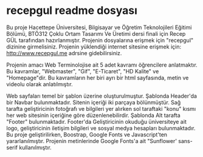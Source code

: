 # recepgul readme dosyası

Bu proje Hacettepe Üniversitesi, Bilgisayar ve Öğretim Teknolojileri Eğitimi Bölümü, BTÖ312 Çoklu Ortam Tasarımı Ve Üretimi dersi finali için Recep GÜL tarafından hazırlanmıştır.
Projenin dosyalarına erişmek için "recepgul" dizinine girmelisiniz. Projenin yüklendiği internet sitesine erişmek için: http://www.recepgul.me adrsine gidebilirsiniz.

Projenin amacı Web Terminolojise ait 5 adet kavramı öğrencilere anlatmaktır. Bu kavramlar, "Webmaster", "Gif", "E-Ticaret", "HD Kalite" ve "Homepage"dir. Bu kavramların her biri ayrı bir html sayfasında, metin ve videolu olarak anlatılmıştır.

Web sayfaları temel bir şablon üzerine oluşturulmuştur. Şablonda Header'da bir Navbar bulunmaktadır. Sitenin içeriği iki parçaya bölünmüştür. Sağ tarafta geliştiricinin fotoğrafı ve bilgileri yer alırken sol taraftaki "konu" kısmı her web sitesinin içeriğine göre düzenlenebilirdir. Şablonda Alt tarafta "Footer" bulunmaktadır. Footer'da Geliştiricinin okuduğu üniversiteye ait logo, geliştiricinin iletişim bilgileri ve sosyal medya hesapları bulunmaktadır. 
Bu proje geliştirilirken, Boostrap, Google Fonts ve Javascript'ten yararlanılmıştır. Projenin metinlerinde Google Fonts'a ait "Sunflower' sans-serif kullanılmıştır. 


